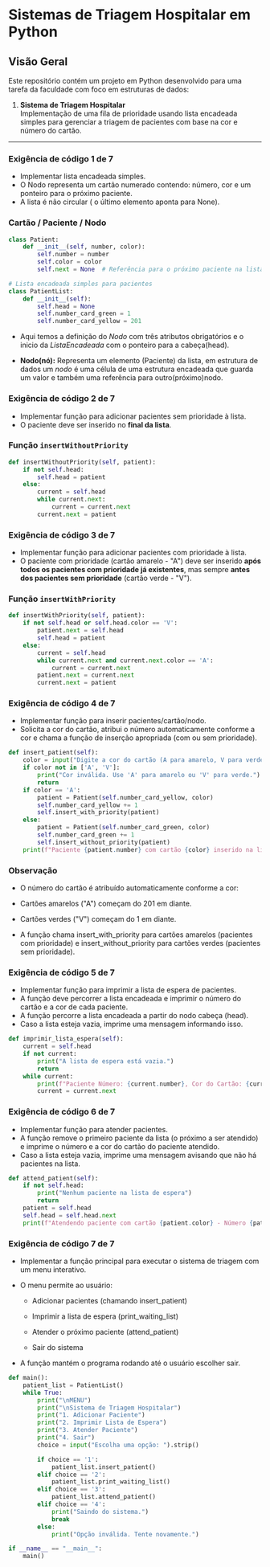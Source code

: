 # Sistemas de Triagem Hospitalar em Python


## Visão Geral

Este repositório contém um projeto em Python desenvolvido para uma tarefa da faculdade com foco em estruturas de dados:

1. **Sistema de Triagem Hospitalar**  
   Implementação de uma fila de prioridade usando lista encadeada simples para gerenciar a triagem de pacientes com base na cor e número do cartão.
---

### Exigência de código 1 de 7
- Implementar lista encadeada simples.
- O Nodo representa um cartão numerado contendo: número, cor e um ponteiro para o próximo paciente.
- A lista é não circular ( o último elemento aponta para None).

### Cartão / Paciente / Nodo

```python
class Patient:
    def __init__(self, number, color):
        self.number = number
        self.color = color
        self.next = None  # Referência para o próximo paciente na lista

# Lista encadeada simples para pacientes
class PatientList:
    def __init__(self):
        self.head = None
        self.number_card_green = 1
        self.number_card_yellow = 201
  ```


- Aqui temos a definição do *Nodo* com três atributos obrigatórios e o inicio da *ListaEncadeada* com o ponteiro para a cabeça(head).

- **Nodo(nó):** Representa um elemento (Paciente) da lista, em estrutura de dados um *nodo* é uma célula de uma estrutura encadeada que guarda um valor e também uma referência para outro(próximo)nodo.



### Exigência de código 2 de 7
- Implementar função para adicionar pacientes sem prioridade à lista.
- O paciente deve ser inserido no **final da lista**.

### Função `insertWithoutPriority`

```python
def insertWithoutPriority(self, patient):
    if not self.head:
        self.head = patient
    else:
        current = self.head
        while current.next:
            current = current.next
        current.next = patient
```


### Exigência de código 3 de 7
- Implementar função para adicionar pacientes com prioridade à lista.
- O paciente com prioridade (cartão amarelo - "A") deve ser inserido **após todos os pacientes com prioridade já existentes**, mas sempre **antes dos pacientes sem prioridade** (cartão verde - "V").

### Função `insertWithPriority`

```python
def insertWithPriority(self, patient):
    if not self.head or self.head.color == 'V':
        patient.next = self.head
        self.head = patient
    else:
        current = self.head
        while current.next and current.next.color == 'A':
            current = current.next
        patient.next = current.next
        current.next = patient
```

### Exigência de código 4 de 7
- Implementar função para inserir pacientes/cartão/nodo.
- Solicita a cor do cartão, atribui o número automaticamente conforme a cor e chama a função de inserção apropriada (com ou sem prioridade).

```python
def insert_patient(self):
    color = input("Digite a cor do cartão (A para amarelo, V para verde): ").strip().upper()
    if color not in ['A', 'V']:
        print("Cor inválida. Use 'A' para amarelo ou 'V' para verde.")
        return
    if color == 'A':
        patient = Patient(self.number_card_yellow, color)
        self.number_card_yellow += 1
        self.insert_with_priority(patient)
    else:
        patient = Patient(self.number_card_green, color)
        self.number_card_green += 1
        self.insert_without_priority(patient)
    print(f"Paciente {patient.number} com cartão {color} inserido na lista.")


```

### Observação
- O número do cartão é atribuído automaticamente conforme a cor:

- Cartões amarelos ("A") começam do 201 em diante.

- Cartões verdes ("V") começam do 1 em diante.

- A função chama insert_with_priority para cartões amarelos (pacientes com prioridade) e insert_without_priority para cartões verdes (pacientes sem prioridade).


### Exigência de código 5 de 7
- Implementar função para imprimir a lista de espera de pacientes.
- A função deve percorrer a lista encadeada e imprimir o número do cartão e a cor de cada paciente.
- A função percorre a lista encadeada a partir do nodo cabeça (head).
- Caso a lista esteja vazia, imprime uma mensagem informando isso.

```python
def imprimir_lista_espera(self):
    current = self.head
    if not current:
        print("A lista de espera está vazia.")
        return
    while current:
        print(f"Paciente Número: {current.number}, Cor do Cartão: {current.color}")
        current = current.next

```

### Exigência de código 6 de 7
- Implementar função para atender pacientes.
- A função remove o primeiro paciente da lista (o próximo a ser atendido) e imprime o número e a cor do cartão do paciente atendido.
- Caso a lista esteja vazia, imprime uma mensagem avisando que não há pacientes na lista.

```python
def attend_patient(self):
    if not self.head:
        print("Nenhum paciente na lista de espera")
        return
    patient = self.head
    self.head = self.head.next
    print(f"Atendendo paciente com cartão {patient.color} - Número {patient.number}")

```


### Exigência de código 7 de 7
- Implementar a função principal para executar o sistema de triagem com um menu interativo.
- O menu permite ao usuário:
     - Adicionar pacientes (chamando insert_patient)

     - Imprimir a lista de espera (print_waiting_list)

     - Atender o próximo paciente (attend_patient)

     - Sair do sistema



- A função mantém o programa rodando até o usuário escolher sair.


```python
def main():
    patient_list = PatientList()
    while True:
        print("\nMENU")
        print("\nSistema de Triagem Hospitalar")
        print("1. Adicionar Paciente")
        print("2. Imprimir Lista de Espera")
        print("3. Atender Paciente")
        print("4. Sair")
        choice = input("Escolha uma opção: ").strip()

        if choice == '1':
            patient_list.insert_patient()
        elif choice == '2':
            patient_list.print_waiting_list()
        elif choice == '3':
            patient_list.attend_patient()
        elif choice == '4':
            print("Saindo do sistema.")
            break
        else:
            print("Opção inválida. Tente novamente.")

if __name__ == "__main__":
    main()


```




